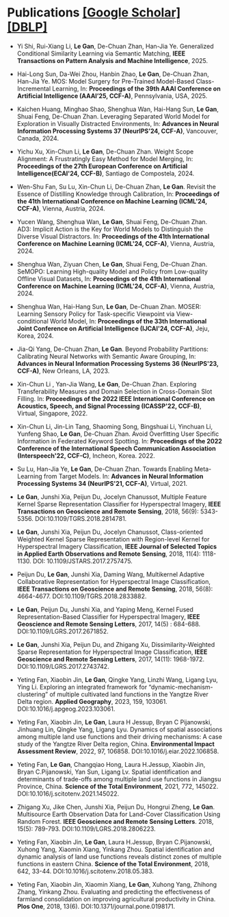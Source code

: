 # Publications [[Google Scholar]](https://scholar.google.com/citations?user=cCD5SDoAAAAJ) [[DBLP]](https://dblp.uni-trier.de/pid/199/0588.html)  
<!--# Publications [[Google Scholar]](https://scholar.google.com/citations?user=cCD5SDoAAAAJ) [[DBLP]](https://dblp.uni-trier.de/pid/199/0588.html) <a href='https://scholar.google.com/citations?user=cCD5SDoAAAAJ'><img src="https://img.shields.io/endpoint?logo=Google%20Scholar&url=https%3A%2F%2Fcdn.jsdelivr.net%2Fgh%2FAtlasgan%2Fatlasgan.github.io@google-scholar-stats%2Fgs_data_shieldsio.json&labelColor=f6f6f6&color=9cf&style=flat&label=Citations"></a> -->

<!-- ## <font color="#2B6ADD"> Conference Publications </font> -->
- Yi Shi, Rui-Xiang Li, **Le Gan**, De-Chuan Zhan, Han-Jia Ye. Generalized Conditional Similarity Learning via Semantic Matching, **IEEE Transactions on Pattern Analysis and Machine Intelligence**, 2025.
- Hai-Long Sun, Da-Wei Zhou, Hanbin Zhao, **Le Gan**, De-Chuan Zhan, Han-Jia Ye. MOS: Model Surgery for Pre-Trained Model-Based Class-Incremental Learning, In: **Proceedings of the 39th AAAI Conference on Artificial Intelligence (AAAI’25, CCF-A)**, Pennsylvania, USA, 2025.
- Kaichen Huang, Minghao Shao, Shenghua Wan, Hai-Hang Sun, **Le Gan**, Shuai Feng, De-Chuan Zhan. Leveraging Separated World Model for Exploration in Visually Distracted Environments, In: **Advances in Neural Information Processing Systems 37 (NeurIPS’24, CCF-A)**, Vancouver, Canada, 2024.
- Yichu Xu, Xin-Chun Li, **Le Gan**, De-Chuan Zhan. Weight Scope Alignment: A Frustratingly Easy Method for Model Merging, In: **Proceedings of the 27th European Conference on Artificial Intelligence(ECAI'24, CCF-B)**, Santiago de Compostela, 2024.
- Wen-Shu Fan, Su Lu, Xin-Chun Li, De-Chuan Zhan, **Le Gan**. Revisit the Essence of Distilling Knowledge through Calibration, In: **Proceedings of the 41th International Conference on Machine Learning (ICML'24, CCF-A)**, Vienna, Austria, 2024.
- Yucen Wang, Shenghua Wan, **Le Gan**, Shuai Feng, De-Chuan Zhan. AD3: Implicit Action is the Key for World Models to Distinguish the Diverse Visual Distractors. In: **Proceedings of the 41th International Conference on Machine Learning (ICML'24, CCF-A)**, Vienna, Austria, 2024.
- Shenghua Wan, Ziyuan Chen,  **Le Gan**, Shuai Feng, De-Chuan Zhan. SeMOPO: Learning High-quality Model and Policy from Low-quality Offline Visual Datasets, In: **Proceedings of the 41th International Conference on Machine Learning (ICML'24, CCF-A)**, Vienna, Austria, 2024.
- Shenghua Wan, Hai-Hang Sun, **Le Gan**, De-Chuan Zhan. MOSER: Learning Sensory Policy for Task-specific Viewpoint via View-conditional World Model, In: **Proceedings of the 33th International Joint Conference on Artificial Intelligence (IJCAI'24, CCF-A)**, Jeju, Korea, 2024.
- Jia-Qi Yang, De-Chuan Zhan, **Le Gan**. Beyond Probability Partitions: Calibrating Neural Networks with Semantic Aware Grouping, In: **Advances in Neural Information Processing Systems 36 (NeurIPS'23, CCF-A)**, New Orleans, LA, 2023.  <!-- [![](https://img.shields.io/badge/dynamic/json?logo=Google%20Scholar&url=https%3A%2F%2Fcdn.jsdelivr.net%2Fgh%2FAtlasgan%2Fatlasgan.github.io@google-scholar-stats%2Fgs_data.json&query=$['publications']['cCD5SDoAAAAJ:YsMSGLbcyi4C']['num_citations']&labelColor=f6f6f6&color=9cf&style=flat&label=Citations)](https://scholar.google.com/citations?view_op=view_citation&hl=zh-CN&user=cCD5SDoAAAAJ&citation_for_view=cCD5SDoAAAAJ:YsMSGLbcyi4C) -->

- Xin-Chun Li , Yan-Jia Wang, **Le Gan**, De-Chuan Zhan. Exploring Transferability Measures and Domain Selection in Cross-Domain Slot Filling. In: **Proceedings of the 2022 IEEE International Conference on Acoustics, Speech, and Signal Processing (ICASSP'22, CCF-B)**, Virtual, Singapore, 2022.  <!-- [![](https://img.shields.io/badge/dynamic/json?logo=Google%20Scholar&url=https%3A%2F%2Fcdn.jsdelivr.net%2Fgh%2FAtlasgan%2Fatlasgan.github.io@google-scholar-stats%2Fgs_data.json&query=$['publications']['cCD5SDoAAAAJ:eQOLeE2rZwMC']['num_citations']&labelColor=f6f6f6&color=9cf&style=flat&label=Citations)](https://scholar.google.com/citations?view_op=view_citation&hl=zh-CN&user=cCD5SDoAAAAJ&citation_for_view=cCD5SDoAAAAJ:eQOLeE2rZwMC) -->
  
- Xin-Chun Li, Jin-Lin Tang, Shaoming Song, Bingshuai Li, Yinchuan Li, Yunfeng Shao, **Le Gan**, De-Chuan Zhan. Avoid Overfitting User Specific Information in Federated Keyword Spotting. In: **Proceedings of the 2022 Conference of the International Speech Communication Association (Interspeech'22, CCF-C)**, Incheon, Korea. 2022.  <!-- [![](https://img.shields.io/badge/dynamic/json?logo=Google%20Scholar&url=https%3A%2F%2Fcdn.jsdelivr.net%2Fgh%2FAtlasgan%2Fatlasgan.github.io@google-scholar-stats%2Fgs_data.json&query=$['publications']['cCD5SDoAAAAJ:_FxGoFyzp5QC']['num_citations']&labelColor=f6f6f6&color=9cf&style=flat&label=Citations)](https://scholar.google.com/citations?view_op=view_citation&hl=zh-CN&user=cCD5SDoAAAAJ&citation_for_view=cCD5SDoAAAAJ:_FxGoFyzp5QC) -->

- Su Lu, Han-Jia Ye, **Le Gan**, De-Chuan Zhan. Towards Enabling Meta-Learning from Target Models. In: **Advances in Neural Information Processing Systems 34 (NeurIPS'21, CCF-A)**, Virtual, 2021. <!--[![](https://img.shields.io/badge/dynamic/json?logo=Google%20Scholar&url=https%3A%2F%2Fcdn.jsdelivr.net%2Fgh%2FAtlasgan%2Fatlasgan.github.io@google-scholar-stats%2Fgs_data.json&query=$['publications']['cCD5SDoAAAAJ:LkGwnXOMwfcC']['num_citations']&labelColor=f6f6f6&color=9cf&style=flat&label=Citations)](https://scholar.google.com/citations?view_op=view_citation&hl=zh-CN&user=cCD5SDoAAAAJ&citation_for_view=cCD5SDoAAAAJ:LkGwnXOMwfcC) -->

<!-- ## <font color="#2B6ADD"> Journal Publications </font> -->

- **Le Gan**, Junshi Xia, Peijun Du, Jocelyn Chanussot, Multiple Feature Kernel Sparse Representation Classifier for Hyperspectral Imagery, **IEEE Transactions on Geoscience and Remote Sensing**, 2018, 56(9): 5343-5356. DOI:10.1109/TGRS.2018.2814781.  <!--[![](https://img.shields.io/badge/dynamic/json?logo=Google%20Scholar&url=https%3A%2F%2Fcdn.jsdelivr.net%2Fgh%2FAtlasgan%2Fatlasgan.github.io@google-scholar-stats%2Fgs_data.json&query=$['publications']['cCD5SDoAAAAJ:qjMakFHDy7sC']['num_citations']&labelColor=f6f6f6&color=9cf&style=flat&label=Citations)](https://scholar.google.com/citations?view_op=view_citation&hl=zh-CN&user=cCD5SDoAAAAJ&citation_for_view=cCD5SDoAAAAJ:qjMakFHDy7sC)-->

- **Le Gan**, Junshi Xia, Peijun Du, Jocelyn Chanussot, Class-oriented Weighted Kernel Sparse Representation with Region-level Kernel for Hyperspectral Imagery Classification, **IEEE Journal of Selected Topics in Applied Earth Observations and Remote Sensing**, 2018, 11(4): 1118-1130. DOI: 10.1109/JSTARS.2017.2757475.  <!--[![](https://img.shields.io/badge/dynamic/json?logo=Google%20Scholar&url=https%3A%2F%2Fcdn.jsdelivr.net%2Fgh%2FAtlasgan%2Fatlasgan.github.io@google-scholar-stats%2Fgs_data.json&query=$['publications']['cCD5SDoAAAAJ:9yKSN-GCB0IC']['num_citations']&labelColor=f6f6f6&color=9cf&style=flat&label=Citations)](https://scholar.google.com/citations?view_op=view_citation&hl=zh-CN&user=cCD5SDoAAAAJ&citation_for_view=cCD5SDoAAAAJ:9yKSN-GCB0IC)-->  

- Peijun Du, **Le Gan**, Junshi Xia, Daming Wang, Multikernel Adaptive Collaborative Representation for Hyperspectral Image Classification, **IEEE Transactions on Geoscience and Remote Sensing**, 2018, 56(8): 4664-4677. DOI:10.1109/TGRS.2018.2833882.<!--[![](https://img.shields.io/badge/dynamic/json?logo=Google%20Scholar&url=https%3A%2F%2Fcdn.jsdelivr.net%2Fgh%2FAtlasgan%2Fatlasgan.github.io@google-scholar-stats%2Fgs_data.json&query=$['publications']['cCD5SDoAAAAJ:UeHWp8X0CEIC']['num_citations']&labelColor=f6f6f6&color=9cf&style=flat&label=Citations)](https://scholar.google.com/citations?view_op=view_citation&hl=zh-CN&user=cCD5SDoAAAAJ&citation_for_view=cCD5SDoAAAAJ:UeHWp8X0CEIC)-->   
  
- **Le Gan**, Peijun Du, Junshi Xia, and Yaping Meng, Kernel Fused Representation-Based Classifier for Hyperspectral Imagery, **IEEE Geoscience and Remote Sensing Letters**, 2017, 14(5) : 684-688. DOI:10.1109/LGRS.2017.2671852.  <!--[![](https://img.shields.io/badge/dynamic/json?logo=Google%20Scholar&url=https%3A%2F%2Fcdn.jsdelivr.net%2Fgh%2FAtlasgan%2Fatlasgan.github.io@google-scholar-stats%2Fgs_data.json&query=$['publications']['cCD5SDoAAAAJ:u5HHmVD_uO8C']['num_citations']&labelColor=f6f6f6&color=9cf&style=flat&label=Citations)](https://scholar.google.com/citations?view_op=view_citation&hl=zh-CN&user=cCD5SDoAAAAJ&citation_for_view=cCD5SDoAAAAJ:u5HHmVD_uO8C)-->      

- **Le Gan**, Junshi Xia, Peijun Du, and Zhigang Xu, Dissimilarity-Weighted Sparse Representation for Hyperspectral Image Classification, **IEEE Geoscience and Remote Sensing Letters**, 2017, 14(11): 1968-1972. DOI:10.1109/LGRS.2017.2743742.  <!--[![](https://img.shields.io/badge/dynamic/json?logo=Google%20Scholar&url=https%3A%2F%2Fcdn.jsdelivr.net%2Fgh%2FAtlasgan%2Fatlasgan.github.io@google-scholar-stats%2Fgs_data.json&query=$['publications']['cCD5SDoAAAAJ:d1gkVwhDpl0C']['num_citations']&labelColor=f6f6f6&color=9cf&style=flat&label=Citations)](https://scholar.google.com/citations?view_op=view_citation&hl=zh-CN&user=cCD5SDoAAAAJ&citation_for_view=cCD5SDoAAAAJ:d1gkVwhDpl0C)-->   

- Yeting Fan, Xiaobin Jin, **Le Gan**, Qingke Yang, Linzhi Wang, Ligang Lyu, Ying Li. Exploring an integrated framework for “dynamic-mechanism-clustering” of multiple cultivated land functions in the Yangtze River Delta region. **Applied Geography**, 2023, 159, 103061. DOI:10.1016/j.apgeog.2023.103061. <!--[![](https://img.shields.io/badge/dynamic/json?logo=Google%20Scholar&url=https%3A%2F%2Fcdn.jsdelivr.net%2Fgh%2FAtlasgan%2Fatlasgan.github.io@google-scholar-stats%2Fgs_data.json&query=$['publications']['cCD5SDoAAAAJ:ufrVoPGSRksC']['num_citations']&labelColor=f6f6f6&color=9cf&style=flat&label=Citations)](https://scholar.google.com/citations?view_op=view_citation&hl=zh-CN&user=cCD5SDoAAAAJ&citation_for_view=cCD5SDoAAAAJ:ufrVoPGSRksC)-->  

- Yeting Fan, Xiaobin Jin, **Le Gan**, Laura H Jessup, Bryan C Pijanowski, Jinhuang Lin, Qingke Yang, Ligang Lyu. Dynamics of spatial associations among multiple land use functions and their driving mechanisms: A case study of the Yangtze River Delta region, China. **Environmental Impact Assessment Review**, 2022, 97, 106858. DOI:10.1016/j.eiar.2022.106858. <!--[![](https://img.shields.io/badge/dynamic/json?logo=Google%20Scholar&url=https%3A%2F%2Fcdn.jsdelivr.net%2Fgh%2FAtlasgan%2Fatlasgan.github.io@google-scholar-stats%2Fgs_data.json&query=$['publications']['cCD5SDoAAAAJ:W7OEmFMy1HYC']['num_citations']&labelColor=f6f6f6&color=9cf&style=flat&label=Citations)](https://scholar.google.com/citations?view_op=view_citation&hl=zh-CN&user=cCD5SDoAAAAJ&citation_for_view=cCD5SDoAAAAJ:W7OEmFMy1HYC) -->     

- Yeting Fan, **Le Gan**, Changqiao Hong, Laura H.Jessup, Xiaobin Jin, Bryan C.Pijanowski, Yan Sun, Ligang Lv. Spatial identification and determinants of trade-offs among multiple land use functions in Jiangsu Province, China. **Science of the Total Environment**, 2021, 772, 145022. DOI:10.1016/j.scitotenv.2021.145022.  <!--[![](https://img.shields.io/badge/dynamic/json?logo=Google%20Scholar&url=https%3A%2F%2Fcdn.jsdelivr.net%2Fgh%2FAtlasgan%2Fatlasgan.github.io@google-scholar-stats%2Fgs_data.json&query=$['publications']['cCD5SDoAAAAJ:Y0pCki6q_DkC']['num_citations']&labelColor=f6f6f6&color=9cf&style=flat&label=Citations)](https://scholar.google.com/citations?view_op=view_citation&hl=zh-CN&user=cCD5SDoAAAAJ&citation_for_view=cCD5SDoAAAAJ:Y0pCki6q_DkC) -->  
  
- Zhigang Xu, Jike Chen, Junshi Xia, Peijun Du, Hongrui Zheng, **Le Gan**. Multisource Earth Observation Data for Land-Cover Classification Using Random Forest. **IEEE Geoscience and Remote Sensing Letters**. 2018, 15(5): 789-793. DOI:10.1109/LGRS.2018.2806223.  <!--[![](https://img.shields.io/badge/dynamic/json?logo=Google%20Scholar&url=https%3A%2F%2Fcdn.jsdelivr.net%2Fgh%2FAtlasgan%2Fatlasgan.github.io@google-scholar-stats%2Fgs_data.json&query=$['publications']['cCD5SDoAAAAJ:2osOgNQ5qMEC']['num_citations']&labelColor=f6f6f6&color=9cf&style=flat&label=Citations)](https://scholar.google.com/citations?view_op=view_citation&hl=zh-CN&user=cCD5SDoAAAAJ&citation_for_view=cCD5SDoAAAAJ:2osOgNQ5qMEC) --> 
  
- Yeting Fan, Xiaobin Jin, **Le Gan**, Laura H.Jessup, Bryan C.Pijanowski, Xuhong Yang, Xiaomin Xiang, Yinkang Zhou. Spatial identification and dynamic analysis of land use functions reveals distinct zones of multiple functions in eastern China. **Science of the Total Environment**, 2018, 642, 33-44. DOI:10.1016/j.scitotenv.2018.05.383. <!--[![](https://img.shields.io/badge/dynamic/json?logo=Google%20Scholar&url=https%3A%2F%2Fcdn.jsdelivr.net%2Fgh%2FAtlasgan%2Fatlasgan.github.io@google-scholar-stats%2Fgs_data.json&query=$['publications']['cCD5SDoAAAAJ:Tyk-4Ss8FVUC']['num_citations']&labelColor=f6f6f6&color=9cf&style=flat&label=Citations)](https://scholar.google.com/citations?view_op=view_citation&hl=zh-CN&user=cCD5SDoAAAAJ&citation_for_view=cCD5SDoAAAAJ:Tyk-4Ss8FVUC)  -->

- Yeting Fan, Xiaobin Jin, Xiaomin Xiang, **Le Gan**, Xuhong Yang, Zhihong Zhang, Yinkang Zhou. Evaluating and predicting the effectiveness of farmland consolidation on improving agricultural productivity in China. **Plos One**, 2018, 13(6). DOI:10.1371/journal.pone.0198171. <!--[![](https://img.shields.io/badge/dynamic/json?logo=Google%20Scholar&url=https%3A%2F%2Fcdn.jsdelivr.net%2Fgh%2FAtlasgan%2Fatlasgan.github.io@google-scholar-stats%2Fgs_data.json&query=$['publications']['cCD5SDoAAAAJ:IjCSPb-OGe4C']['num_citations']&labelColor=f6f6f6&color=9cf&style=flat&label=Citations)](https://scholar.google.com/citations?view_op=view_citation&hl=zh-CN&user=cCD5SDoAAAAJ&citation_for_view=cCD5SDoAAAAJ:IjCSPb-OGe4C) --> 

<!-- ## <font color="#2B6ADD"> Preprints </font> --> 
<!-- - Kaichen Huang, Minghao Shao, Shenghua Wan, Hai-Hang Sun, Shuai Feng, **Le Gan**, De-Chuan Zhan. SENSOR: SENSOR: Imitate Third-Person Expert's Behaviors via Active Sensoring.[[Paper]](https://arxiv.org/abs/2404.03386)  --> 
<!-- - Kaichen Huang, Hai-Hang Sun, Shenghua Wan, Minghao Shao, Shuai Feng, **Le Gan**, De-Chuan Zhan. DIDA: Denoised Imitation Learning based on Domain Adaptation. [[Paper]](https://arxiv.org/abs/2404.03382)  --> 

